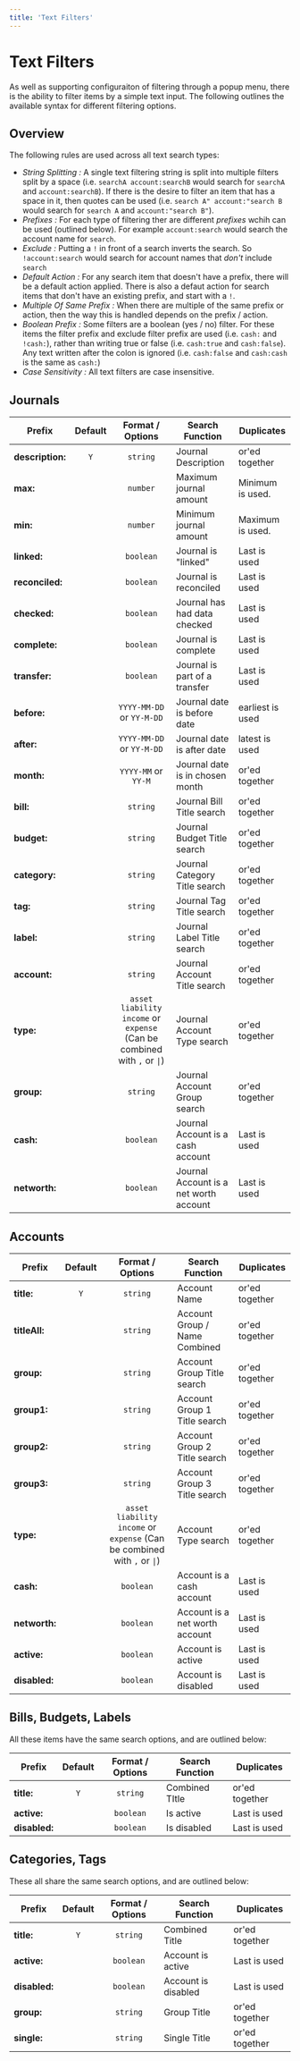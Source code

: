 ```yaml
---
title: 'Text Filters'
---
```


# Text Filters

As well as supporting configuraiton of filtering through a popup menu, there is the ability to filter items by a simple text input. The following outlines the available syntax for different filtering options.

## Overview

The following rules are used across all text search types:

- _String Splitting :_ A single text filtering string is split into multiple filters split by a space (i.e. `searchA account:searchB` would search for `searchA` and `account:searchB`). If there is the desire to filter an item that has a space in it, then quotes can be used (i.e. `search A" account:"search B` would search for `search A` and `account:"search B"`).
- _Prefixes :_ For each type of filtering ther are different _prefixes_ wchih can be used (outlined below). For example `account:search` would search the account name for `search`.
- _Exclude :_ Putting a `!` in front of a search inverts the search. So `!account:search` would search for account names that _don't_ include `search`
- _Default Action :_ For any search item that doesn't have a prefix, there will be a default action applied. There is also a defaut action for search items that don't have an existing prefix, and start with a `!`.
- _Multiple Of Same Prefix :_ When there are multiple of the same prefix or action, then the way this is handled depends on the prefix / action.
- _Boolean Prefix :_ Some filters are a boolean (yes / no) filter. For these items the filter prefix and exclude filter prefix are used (i.e. `cash:` and `!cash:`), rather than writing true or false (i.e. `cash:true` and `cash:false`). Any text written after the colon is ignored (i.e. `cash:false` and `cash:cash` is the same as `cash:`)
- _Case Sensitivity :_ All text filters are case insensitive.

## Journals

| Prefix           | Default |                               Format / Options                               | Search Function                        | Duplicates       |
| ---------------- | :-----: | :--------------------------------------------------------------------------: | -------------------------------------- | ---------------- |
| **description:** |   `Y`   |                                   `string`                                   | Journal Description                    | or'ed together   |
| **max:**         |         |                                   `number`                                   | Maximum journal amount                 | Minimum is used. |
| **min:**         |         |                                   `number`                                   | Minimum journal amount                 | Maximum is used. |
| **linked:**      |         |                                  `boolean`                                   | Journal is "linked"                    | Last is used     |
| **reconciled:**  |         |                                  `boolean`                                   | Journal is reconciled                  | Last is used     |
| **checked:**     |         |                                  `boolean`                                   | Journal has had data checked           | Last is used     |
| **complete:**    |         |                                  `boolean`                                   | Journal is complete                    | Last is used     |
| **transfer:**    |         |                                  `boolean`                                   | Journal is part of a transfer          | Last is used     |
| **before:**      |         |                          `YYYY-MM-DD` or `YY-M-DD`                           | Journal date is before date            | earliest is used |
| **after:**       |         |                          `YYYY-MM-DD` or `YY-M-DD`                           | Journal date is after date             | latest is used   |
| **month:**       |         |                             `YYYY-MM` or `YY-M`                              | Journal date is in chosen month        | or'ed together   |
| **bill:**        |         |                                   `string`                                   | Journal Bill Title search              | or'ed together   |
| **budget:**      |         |                                   `string`                                   | Journal Budget Title search            | or'ed together   |
| **category:**    |         |                                   `string`                                   | Journal Category Title search          | or'ed together   |
| **tag:**         |         |                                   `string`                                   | Journal Tag Title search               | or'ed together   |
| **label:**       |         |                                   `string`                                   | Journal Label Title search             | or'ed together   |
| **account:**     |         |                                   `string`                                   | Journal Account Title search           | or'ed together   |
| **type:**        |         | `asset` `liability` `income` or `expense` (Can be combined with `,` or `\|`) | Journal Account Type search            | or'ed together   |
| **group:**       |         |                                   `string`                                   | Journal Account Group search           | or'ed together   |
| **cash:**        |         |                                  `boolean`                                   | Journal Account is a cash account      | Last is used     |
| **networth:**    |         |                                  `boolean`                                   | Journal Account is a net worth account | Last is used     |

## Accounts

| Prefix        | Default |                               Format / Options                               | Search Function                | Duplicates     |
| ------------- | :-----: | :--------------------------------------------------------------------------: | ------------------------------ | -------------- |
| **title:**    |   `Y`   |                                   `string`                                   | Account Name                   | or'ed together |
| **titleAll:** |         |                                   `string`                                   | Account Group / Name Combined  | or'ed together |
| **group:**    |         |                                   `string`                                   | Account Group Title search     | or'ed together |
| **group1:**   |         |                                   `string`                                   | Account Group 1 Title search   | or'ed together |
| **group2:**   |         |                                   `string`                                   | Account Group 2 Title search   | or'ed together |
| **group3:**   |         |                                   `string`                                   | Account Group 3 Title search   | or'ed together |
| **type:**     |         | `asset` `liability` `income` or `expense` (Can be combined with `,` or `\|`) | Account Type search            | or'ed together |
| **cash:**     |         |                                  `boolean`                                   | Account is a cash account      | Last is used   |
| **networth:** |         |                                  `boolean`                                   | Account is a net worth account | Last is used   |
| **active:**   |         |                                  `boolean`                                   | Account is active              | Last is used   |
| **disabled:** |         |                                  `boolean`                                   | Account is disabled            | Last is used   |

## Bills, Budgets, Labels

All these items have the same search options, and are outlined below:

| Prefix        | Default | Format / Options | Search Function | Duplicates     |
| ------------- | :-----: | :--------------: | --------------- | -------------- |
| **title:**    |   `Y`   |     `string`     | Combined TItle  | or'ed together |
| **active:**   |         |    `boolean`     | Is active       | Last is used   |
| **disabled:** |         |    `boolean`     | Is disabled     | Last is used   |

## Categories, Tags

These all share the same search options, and are outlined below:

| Prefix        | Default | Format / Options | Search Function     | Duplicates     |
| ------------- | :-----: | :--------------: | ------------------- | -------------- |
| **title:**    |   `Y`   |     `string`     | Combined Title      | or'ed together |
| **active:**   |         |    `boolean`     | Account is active   | Last is used   |
| **disabled:** |         |    `boolean`     | Account is disabled | Last is used   |
| **group:**    |         |     `string`     | Group Title         | or'ed together |
| **single:**   |         |     `string`     | Single Title        | or'ed together |
